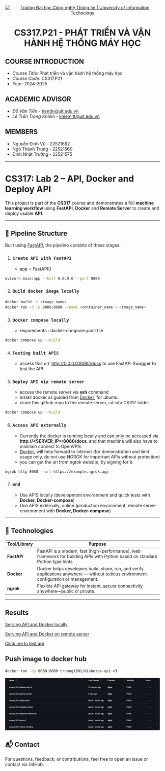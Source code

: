 
<p align="center">
  <a href="https://www.uit.edu.vn/" title="Trường Đại học Công nghệ Thông tin" style="border: 5;">
    <img src="https://i.imgur.com/WmMnSRt.png" alt="Trường Đại học Công nghệ Thông tin | University of Information Technology">
  </a>
</p>

<!-- Title -->
<h1 align="center"><b>CS317.P21 - PHÁT TRIỂN VÀ VẬN HÀNH HỆ THỐNG MÁY HỌC</b></h1>

## COURSE INTRODUCTION
<a name="gioithieumonhoc"></a>
* *Course Title*: Phát triển và vận hành hệ thống máy học
* *Course Code*: CS317.P21
* *Year*: 2024-2025

## ACADEMIC ADVISOR
<a name="giangvien"></a>
* *Đỗ Văn Tiến* - tiendv@uit.edu.vn
* *Lê Trần Trọng Khiêm* - khiemltt@uit.edu.vn

## MEMBERS
<a name="thanhvien"></a>
* Nguyễn Đình Vũ - 22521692
* Ngô Thành Trung - 22521560
* Đinh Nhật Trường - 22521575

---
# CS317: Lab 2 – API, Docker and Deploy API

This project is part of the **CS317** course and demonstrates a full **machine learning workflow** using **FastAPI**, **Docker** and **Remote Server** to create and deploy usable **API**. 

---


## 🧠 Pipeline Structure

Built using [FastAPI](https://fastapi.tiangolo.com/), the pipeline consists of these stages:

1. ### `Create API with FastAPI`
   - app = FastAPI()
```bash
uvicorn main:app --host 0.0.0.0 --port 8080
```
2. ### `Build docker image locally`
```bash
docker build -t <image_name> . 
docker run -d -p 8080:8080 --name <container_name > <image_name>
```
3. ### `Docker compose locally`
   * requirements : docker-compose.yaml file
```bash
docker compose up --build 
```
4. ### `Testing built APIS`
   - access this url:  http://0.0.0.0:8080/docs to use FastAPI Swagger to test the API

5. ### `Deploy API via remote server`
   - access the remote server via **ssh** command
   - install docker as guided from [Docker](https://docs.docker.com/engine/install/ubuntu/), for ubuntu.
   - clone this github repo to the remote server, cd into CS317 folder
```bash
docker compose up --build 
```

6. ### `Access API externally`
   - Currently the docker is running locally and can only be accessed via **http://<SERVER_IP>:8080/docs**, and that machine will also have to maintain connect to OpenVPN.
   - [Docker](https://ngrok.com/), will help forward to internet (for demonstration and limit usage only, do not use NGROK for important APIs without protection)
   - you can get the url from ngrok website, by signing for it.
```bash
ngrok http 8080 --url https://example.ngrok.app
```

7. ### `end`
   - Use APIS locally (development environment and quick tests with **Docker, Docker-compose**)
   - Use APIS externally, online (production environment, remote server environment with **Docker, Docker-compose**)

---

## 🚰 Technologies

| Tool/Library | Purpose                                                                                                                                |
|--------------|----------------------------------------------------------------------------------------------------------------------------------------|
| **FastAPI**  | FastAPI is a modern, fast (high-performance), web framework for building APIs with Python based on standard Python type hints.         |
| **Docker**   | Docker helps developers build, share, run, and verify applications anywhere — without tedious environment configuration or management. |
| **ngrok**    | Flexible API gateway for instant, secure connectivity anywhere—public or private.                                                      |


---
## Results
[Serving API and Docker locally](https://youtu.be/ldGWFFqCT4s)

[Serving API and Docker on remote server](https://youtu.be/pX-mLY8qgQs)

[Click me to test api](https://noble-coyote-measured.ngrok-free.app/docs#/default/evaluate_evaluate_post)

## Push image to docker hub

```bash
docker run -dp 8080:8080 truong1301/diabetes-api-v3
```

<div align="center">
    <img src="https://github.com/thanhtrunguit/CS317/blob/main/Screenshot%202025-05-19%20215444.png" alt="alt text" width="700"/>
</div> 

## 📬 Contact

For questions, feedback, or contributions, feel free to open an issue or contact via GitHub.
